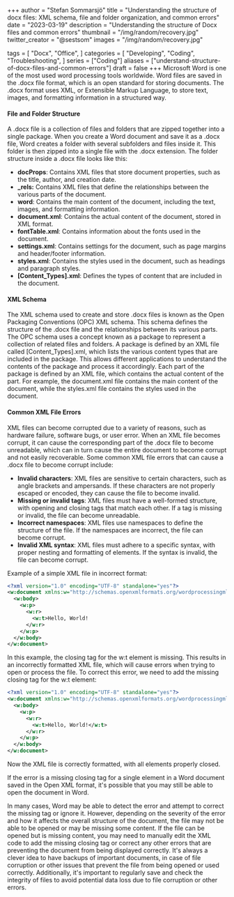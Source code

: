 +++
author = "Stefan Sommarsjö"
title = "Understanding the structure of docx files: XML schema, file and folder organization, and common errors"
date = "2023-03-19"
description = "Understanding the structure of Docx files and common errors"
thumbnail = "/img/random/recovery.jpg"
twitter_creator = "@sestsom"
images = "/img/random/recovery.jpg"

tags = [
    "Docx",
	"Office",
]
categories = [
    "Developing",
    "Coding",
	"Troubleshooting",
]
series = ["Coding"]
aliases = ["understand-structure-of-docx-files-and-common-errors"]
draft = false
+++
Microsoft Word is one of the most used word processing tools worldwide.
Word files are saved in the .docx file format, which is an open standard for storing documents.
The .docx format uses XML, or Extensible Markup Language, to store text, images, and formatting information in a structured way.
<!--more-->
#### File and Folder Structure
A .docx file is a collection of files and folders that are zipped together into a single package. When you create a Word document and save it as a .docx file, Word creates a folder with several subfolders and files inside it. This folder is then zipped into a single file with the .docx extension.
The folder structure inside a .docx file looks like this:
* **docProps**: Contains XML files that store document properties, such as the title, author, and creation date.
* **_rels:** Contains XML files that define the relationships between the various parts of the document.
* **word**: Contains the main content of the document, including the text, images, and formatting information.
* **document.xml**: Contains the actual content of the document, stored in XML format.
* **fontTable.xml**: Contains information about the fonts used in the document.
* **settings.xml**: Contains settings for the document, such as page margins and header/footer information.
* **styles.xml**: Contains the styles used in the document, such as headings and paragraph styles.
* **[Content_Types].xml**: Defines the types of content that are included in the document.

#### XML Schema
The XML schema used to create and store .docx files is known as the Open Packaging Conventions (OPC) XML schema. This schema defines the structure of the .docx file and the relationships between its various parts.
The OPC schema uses a concept known as a package to represent a collection of related files and folders. A package is defined by an XML file called [Content_Types].xml, which lists the various content types that are included in the package. This allows different applications to understand the contents of the package and process it accordingly.
Each part of the package is defined by an XML file, which contains the actual content of the part. For example, the document.xml file contains the main content of the document, while the styles.xml file contains the styles used in the document.

#### Common XML File Errors
XML files can become corrupted due to a variety of reasons, such as hardware failure, software bugs, or user error. When an XML file becomes corrupt, it can cause the corresponding part of the .docx file to become unreadable, which can in turn cause the entire document to become corrupt and not easily recoverable.
Some common XML file errors that can cause a .docx file to become corrupt include:

* **Invalid characters**: XML files are sensitive to certain characters, such as angle brackets and ampersands. If these characters are not properly escaped or encoded, they can cause the file to become invalid.
* **Missing or invalid tags**: XML files must have a well-formed structure, with opening and closing tags that match each other. If a tag is missing or invalid, the file can become unreadable.
* **Incorrect namespaces**: XML files use namespaces to define the structure of the file. If the namespaces are incorrect, the file can become corrupt.
* **Invalid XML syntax**: XML files must adhere to a specific syntax, with proper nesting and formatting of elements. If the syntax is invalid, the file can become corrupt.

Example of a simple XML file in incorrect format:
```xml
<?xml version="1.0" encoding="UTF-8" standalone="yes"?>
<w:document xmlns:w="http://schemas.openxmlformats.org/wordprocessingml/2006/main">
  <w:body>
    <w:p>
      <w:r>
        <w:t>Hello, World!
      </w:r>
    </w:p>
  </w:body>
</w:document>
```

In this example, the closing tag for the w:t element is missing. This results in an incorrectly formatted XML file, which will cause errors when trying to open or process the file.
To correct this error, we need to add the missing closing tag for the w:t element:
```xml
<?xml version="1.0" encoding="UTF-8" standalone="yes"?>
<w:document xmlns:w="http://schemas.openxmlformats.org/wordprocessingml/2006/main">
  <w:body>
    <w:p>
      <w:r>
        <w:t>Hello, World!</w:t>
      </w:r>
    </w:p>
  </w:body>
</w:document>
```
Now the XML file is correctly formatted, with all elements properly closed.

If the error is a missing closing tag for a single element in a Word document saved in the Open XML format, it's possible that you may still be able to open the document in Word.  

In many cases, Word may be able to detect the error and attempt to correct the missing tag or ignore it. However, depending on the severity of the error and how it affects the overall structure of the document, the file may not be able to be opened or may be missing some content.
If the file can be opened but is missing content, you may need to manually edit the XML code to add the missing closing tag or correct any other errors that are preventing the document from being displayed correctly.
It's always a clever idea to have backups of important documents, in case of file corruption or other issues that prevent the file from being opened or used correctly. Additionally, it's important to regularly save and check the integrity of files to avoid potential data loss due to file corruption or other errors.
